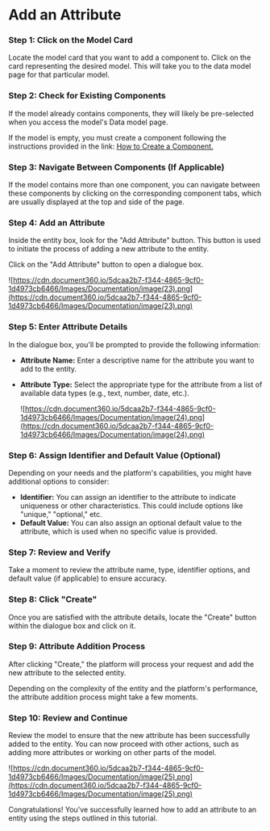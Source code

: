 # Add an Attribute

### **Step 1: Click on the Model Card**

Locate the model card that you want to add a component to. Click on the card representing the desired model. This will take you to the data model page for that particular model.

### **Step 2: Check for Existing Components**

If the model already contains components, they will likely be pre-selected when you access the model's Data model page.

If the model is empty, you must create a component following the instructions provided in the link: [How to Create a Component.](https://www.notion.so/v1/docs/how-to-create-a-component)

### **Step 3: Navigate Between Components (If Applicable)**

If the model contains more than one component, you can navigate between these components by clicking on the corresponding component tabs, which are usually displayed at the top and side of the page.

### **Step 4: Add an Attribute**

Inside the entity box, look for the "Add Attribute" button. This button is used to initiate the process of adding a new attribute to the entity.

Click on the "Add Attribute" button to open a dialogue box.

![https://cdn.document360.io/5dcaa2b7-f344-4865-9cf0-1d4973cb6466/Images/Documentation/image(23).png](https://cdn.document360.io/5dcaa2b7-f344-4865-9cf0-1d4973cb6466/Images/Documentation/image(23).png)

### **Step 5: Enter Attribute Details**

In the dialogue box, you'll be prompted to provide the following information:

- **Attribute Name:** Enter a descriptive name for the attribute you want to add to the entity.
- **Attribute Type:** Select the appropriate type for the attribute from a list of available data types (e.g., text, number, date, etc.).
    
    ![https://cdn.document360.io/5dcaa2b7-f344-4865-9cf0-1d4973cb6466/Images/Documentation/image(24).png](https://cdn.document360.io/5dcaa2b7-f344-4865-9cf0-1d4973cb6466/Images/Documentation/image(24).png)
    

### **Step 6: Assign Identifier and Default Value (Optional)**

Depending on your needs and the platform's capabilities, you might have additional options to consider:

- **Identifier:** You can assign an identifier to the attribute to indicate uniqueness or other characteristics. This could include options like "unique," "optional," etc.
- **Default Value:** You can also assign an optional default value to the attribute, which is used when no specific value is provided.

### **Step 7: Review and Verify**

Take a moment to review the attribute name, type, identifier options, and default value (if applicable) to ensure accuracy.

### **Step 8: Click "Create"**

Once you are satisfied with the attribute details, locate the "Create" button within the dialogue box and click on it.

### **Step 9: Attribute Addition Process**

After clicking "Create," the platform will process your request and add the new attribute to the selected entity.

Depending on the complexity of the entity and the platform's performance, the attribute addition process might take a few moments.

### **Step 10: Review and Continue**

Review the model to ensure that the new attribute has been successfully added to the entity. You can now proceed with other actions, such as adding more attributes or working on other parts of the model.

![https://cdn.document360.io/5dcaa2b7-f344-4865-9cf0-1d4973cb6466/Images/Documentation/image(25).png](https://cdn.document360.io/5dcaa2b7-f344-4865-9cf0-1d4973cb6466/Images/Documentation/image(25).png)

Congratulations! You've successfully learned how to add an attribute to an entity using the steps outlined in this tutorial.